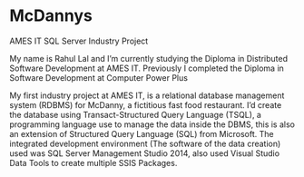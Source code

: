# McDannys
AMES IT SQL Server Industry Project

My name is Rahul Lal and I’m currently studying the Diploma in Distributed Software Development at AMES IT. Previously I completed the Diploma in Software Development at Computer Power Plus

My first industry project at AMES IT, is a relational database management system (RDBMS)  for McDanny, a fictitious fast food restaurant. I’d create the database using Transact-Structured Query Language (TSQL),  a programming language use to manage the data inside the DBMS, this is also an extension of Structured Query Language (SQL) from Microsoft. The integrated development environment (The software of the data creation) used was SQL Server Management Studio 2014, also used Visual Studio Data Tools to create multiple SSIS Packages. 
